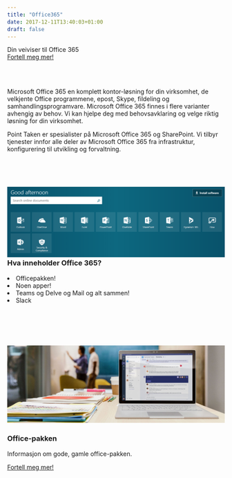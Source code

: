 ```yaml
---
title: "Office365"
date: 2017-12-11T13:40:03+01:00
draft: false
---
```


<div class="row splash w-office" style="margin-bottom:2rem">
    <div class="col-12 splash-wrapper">
        <div class="splash-slogan">Din veiviser til Office 365
        </div>
<a class="btn btn-primary" href="#" role="button">Fortell meg mer!</a> 
    </div>
</div>
</br>
<div class="row">
    <div class="col-12">
        <p class="lead">Microsoft Office 365 en komplett kontor-løsning for din virksomhet, de velkjente Office programmene, epost, Skype, fildeling og samhandlingsprogramvare. Microsoft Office 365 finnes i flere varianter avhengig av behov. Vi kan hjelpe deg med behovsavklaring og velge riktig løsning for din virksomhet.</p>
        <p class="lead">Point Taken er spesialister på Microsoft Office 365 og SharePoint. Vi tilbyr tjenester innfor alle deler av Microsoft Office 365 fra infrastruktur, konfigurering til utvikling og forvaltning.</p>        
    </div>
</div>
</br>
<div class="row background-blue ad-info fullwidth" style="padding-top:3rem;padding-bottom:3rem">
    <div class="col-sm-12 col-lg-6">
        <img class="img-fluid" src="../img/o365menu.PNG"></img>        
    </div>
    <div class="col-sm-12 col-lg-6">
        <h3 style="margin-top:0">Hva inneholder Office 365?</h3>
            <li><i class="fas fa-circle" aria-hidden="true"></i>Officepakken!</li>
            <li><i class="fas fa-circle" aria-hidden="true"></i>Noen apper!</li>
            <li><i class="fas fa-circle" aria-hidden="true"></i>Teams og Delve og Mail og alt sammen!</li>    
            <li><i class="fas fa-circle" aria-hidden="true"></i>Slack</li>      
        </ul>
    </div>
</div>
<div class="row background-yellow ad-info fullwidth" style="padding-top:3rem;padding-bottom:3rem">
    <div class="col-12">
        <img class="img-fluid" src="../img/O16_Teams.jpg"></img>        
    </div>
    <div class="col-12">
        <h3>Office-pakken</h3>
    </div>
    <div class="col-12">
        <p class="lead">Informasjon om gode, gamle office-pakken.</p>
    </div>
<a class="btn btn-primary" href="#" role="button">Fortell meg mer!</a>      
    </div>     
</div>